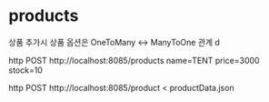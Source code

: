 # products
상품 추가시 상품 옵션은 OneToMany <-> ManyToOne 관계  d


http POST http://localhost:8085/products name=TENT price=3000 stock=10

http POST http://localhost:8085/product < productData.json 
